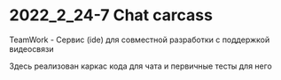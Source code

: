 # 2022_2_24-7  Chat carcass
TeamWork - Сервис (ide) для совместной разработки с поддержкой видеосвязи

Здесь реализован каркас кода для чата и первичные тесты для него
